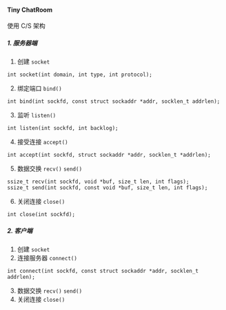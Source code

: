 #### Tiny ChatRoom
使用 C/S 架构
##### 1. 服务器端
1. 创建 `socket`
```
int socket(int domain, int type, int protocol);
```
2. 绑定端口 `bind()`
```
int bind(int sockfd, const struct sockaddr *addr, socklen_t addrlen);
```
3. 监听 `listen()`
```
int listen(int sockfd, int backlog);
```
4. 接受连接 `accept()`
```
int accept(int sockfd, struct sockaddr *addr, socklen_t *addrlen);
```
5. 数据交换 `recv()` `send()`
```
ssize_t recv(int sockfd, void *buf, size_t len, int flags);
ssize_t send(int sockfd, const void *buf, size_t len, int flags);
```
6. 关闭连接 `close()`
```
int close(int sockfd);
```
##### 2. 客户端
1. 创建 `socket`
2. 连接服务器 `connect()`
```
int connect(int sockfd, const struct sockaddr *addr, socklen_t addrlen);
```
3. 数据交换 `recv()` `send()`
4. 关闭连接 `close()`
